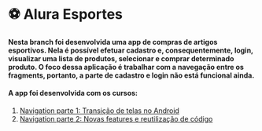 # :soccer: Alura Esportes
#### Nesta branch foi desenvolvida uma app de compras de artigos esportivos. Nela é possível efetuar cadastro e, consequentemente, login, visualizar uma lista de produtos, selecionar e comprar determinado produto. O foco dessa aplicação é trabalhar com a navegação entre os fragments, portanto, a parte de cadastro e login não está funcional ainda.
#### A app foi desenvolvida com os cursos:
1. [Navigation parte 1: Transição de telas no Android](https://cursos.alura.com.br/course/android-navigation)
2. [Navigation parte 2: Novas features e reutilização de código](https://cursos.alura.com.br/course/android-navigation-features)
